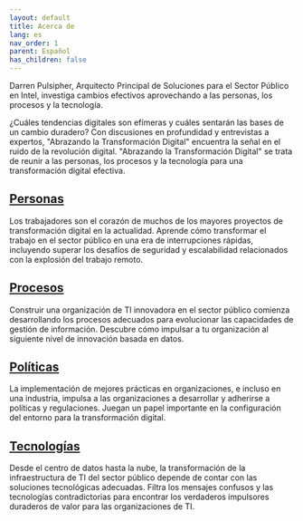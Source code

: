 ```yaml
---
layout: default
title: Acerca de
lang: es
nav_order: 1
parent: Español
has_children: false
---
```


Darren Pulsipher, Arquitecto Principal de Soluciones para el Sector Público en Intel, investiga cambios efectivos aprovechando a las personas, los procesos y la tecnología.

¿Cuáles tendencias digitales son efímeras y cuáles sentarán las bases de un cambio duradero? Con discusiones en profundidad y entrevistas a expertos, "Abrazando la Transformación Digital" encuentra la señal en el ruido de la revolución digital. "Abrazando la Transformación Digital" se trata de reunir a las personas, los procesos y la tecnología para una transformación digital efectiva.

## [Personas](/tags/people)

Los trabajadores son el corazón de muchos de los mayores proyectos de transformación digital en la actualidad. Aprende cómo transformar el trabajo en el sector público en una era de interrupciones rápidas, incluyendo superar los desafíos de seguridad y escalabilidad relacionados con la explosión del trabajo remoto.

## [Procesos](/tags/process)

Construir una organización de TI innovadora en el sector público comienza desarrollando los procesos adecuados para evolucionar las capacidades de gestión de información. Descubre cómo impulsar a tu organización al siguiente nivel de innovación basada en datos.

## [Políticas](/tags/policy)

La implementación de mejores prácticas en organizaciones, e incluso en una industria, impulsa a las organizaciones a desarrollar y adherirse a políticas y regulaciones. Juegan un papel importante en la configuración del entorno para la transformación digital.

## [Tecnologías](/tags/technology)

Desde el centro de datos hasta la nube, la transformación de la infraestructura de TI del sector público depende de contar con las soluciones tecnológicas adecuadas. Filtra los mensajes confusos y las tecnologías contradictorias para encontrar los verdaderos impulsores duraderos de valor para las organizaciones de TI.
